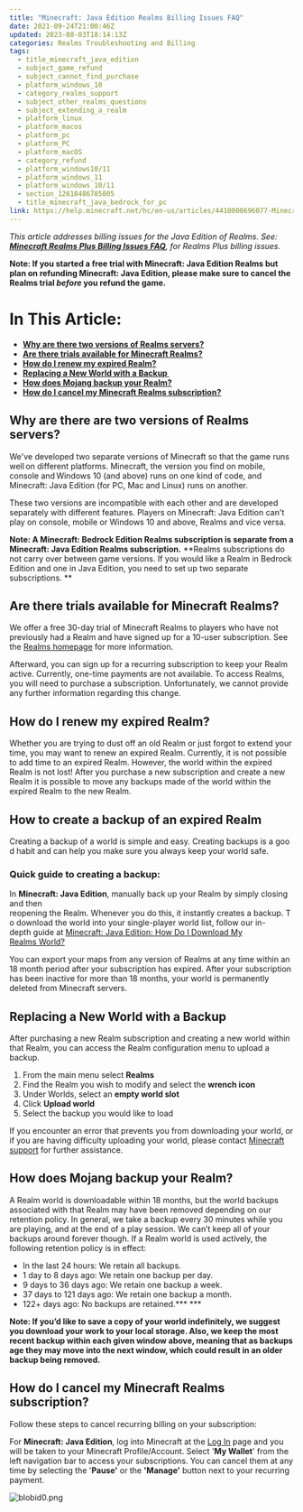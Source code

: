 ```yaml
---
title: "Minecraft: Java Edition Realms Billing Issues FAQ"
date: 2021-09-24T21:00:46Z
updated: 2023-08-03T18:14:13Z
categories: Realms Troubleshooting and Billing
tags:
  - title_minecraft_java_edition
  - subject_game_refund
  - subject_cannot_find_purchase
  - platform_windows_10
  - category_realms_support
  - subject_other_realms_questions
  - subject_extending_a_realm
  - platform_linux
  - platform_macos
  - platform_pc
  - platform_PC
  - platform_macOS
  - category_refund
  - platform_windows10/11
  - platform_windows_11
  - platform_windows_10/11
  - section_12618486785805
  - title_minecraft_java_bedrock_for_pc
link: https://help.minecraft.net/hc/en-us/articles/4410000696077-Minecraft-Java-Edition-Realms-Billing-Issues-FAQ
---
```


*This article addresses billing issues for the Java Edition of Realms. See: [**Minecraft Realms Plus Billing Issues FAQ**](./Minecraft-Bedrock-Edition-Realms-Billing-Issues-FAQ.md#howdoirenewmyexpiredrealm),* *for Realms Plus billing issues.*

**Note: If you started a free trial with Minecraft: Java Edition Realms but plan on refunding Minecraft: Java Edition, please make sure to cancel the Realms trial *before* you refund the game.**

# In This Article:

- **[Why are there two versions of Realms servers?](#why-are-there-are-two-versions-of-realms-servers)**
- **[Are there trials available for Minecraft Realms?](#aretheretrialsavailable-for-minecraftrealms)**
- **[How do I renew my expired Realm?](#howdoirenewmyexpiredrealm)**
- **[Replacing a New World with a Backup ](#replacinganewworldwithabackup)**
- **[How does Mojang backup your Realm?](#how-does-mojang-backup-your-realm)**
- **[How do I cancel my Minecraft Realms subscription?](#howdoicancelmyminecraftrealms-subscription)**

## Why are there are two versions of Realms servers?

We've developed two separate versions of Minecraft so that the game runs well on different platforms. Minecraft, the version you find on mobile, console and Windows 10 (and above) runs on one kind of code, and Minecraft: Java Edition (for PC, Mac and Linux) runs on another.  

These two versions are incompatible with each other and are developed separately with different features. Players on Minecraft: Java Edition can't play on console, mobile or Windows 10 and above, Realms and vice versa.   

**Note: A Minecraft: Bedrock Edition Realms subscription is separate from a Minecraft: Java Edition Realms subscription.** **Realms subscriptions do not carry over between game versions. If you would like a Realm in Bedrock Edition and one in Java Edition, you need to set up two separate subscriptions. **

## Are there trials available for Minecraft Realms? 

We offer a free 30-day trial of Minecraft Realms to players who have not previously had a Realm and have signed up for a 10-user subscription. See the [Realms homepage](https://www.minecraft.net/en-us/realms-for-java) for more information.  

Afterward, you can sign up for a recurring subscription to keep your Realm active. Currently, one-time payments are not available. To access Realms, you will need to purchase a subscription. Unfortunately, we cannot provide any further information regarding this change.  

## How do I renew my expired Realm? 

Whether you are trying to dust off an old Realm or just forgot to extend your time, you may want to renew an expired Realm. Currently, it is not possible to add time to an expired Realm. However, the world within the expired Realm is not lost! After you purchase a new subscription and create a new Realm it is possible to move any backups made of the world within the expired Realm to the new Realm. 

## How to create a backup of an expired Realm 

Creating a backup of a world is simple and easy. Creating backups is a good habit and can help you make sure you always keep your world safe.

### Quick guide to creating a backup:

In **Minecraft: Java Edition**, manually back up your Realm by simply closing and then reopening the Realm. Whenever you do this, it instantly creates a backup. To download the world into your single-player world list, follow our in-depth guide at [Minecraft: Java Edition: How Do I Download My Realms World?](../Minecraft-Java-Realms/Minecraft-Java-Edition-Realms-Creation-FAQ.md#downloading-your-realms-world) 

You can export your maps from any version of Realms at any time within an 18 month period after your subscription has expired. After your subscription has been inactive for more than 18 months, your world is permanently deleted from Minecraft servers. 

## Replacing a New World with a Backup 

After purchasing a new Realm subscription and creating a new world within that Realm, you can access the Realm configuration menu to upload a backup.

1.  From the main menu select **Realms**
2.  Find the Realm you wish to modify and select the **wrench icon**
3.  Under Worlds, select an **empty world slot**
4.  Click **Upload world**
5.  Select the backup you would like to load

If you encounter an error that prevents you from downloading your world, or if you are having difficulty uploading your world, please contact [Minecraft support](https://help.minecraft.net/hc/en-us/requests/new) for further assistance.

## How does Mojang backup your Realm?

A Realm world is downloadable within 18 months, but the world backups associated with that Realm may have been removed depending on our retention policy. In general, we take a backup every 30 minutes while you are playing, and at the end of a play session. We can’t keep all of your backups around forever though. If a Realm world is used actively, the following retention policy is in effect:  

- In the last 24 hours: We retain all backups.
- 1 day to 8 days ago: We retain one backup per day.
- 9 days to 36 days ago: We retain one backup a week.
- 37 days to 121 days ago: We retain one backup a month.
- 122+ days ago: No backups are retained.*** ***

**Note: If you’d like to save a copy of your world indefinitely, we suggest you download your work to your local storage. Also, we keep the most recent backup within each given window above, meaning that as backups age they may move into the next window, which could result in an older backup being removed.**

## How do I cancel my Minecraft Realms subscription? 

Follow these steps to cancel recurring billing on your subscription:

For **Minecraft: Java Edition**, log into Minecraft at the [Log In](https://www.minecraft.net/en-us/login) page and you will be taken to your Minecraft Profile/Account. Select '**My Wallet**' from the left navigation bar to access your subscriptions. You can cancel them at any time by selecting the '**Pause'** or the **'Manage'** button next to your recurring payment. 

![blobid0.png](https://minecrafthelp.zendesk.com/hc/article_attachments/5954687332749)
